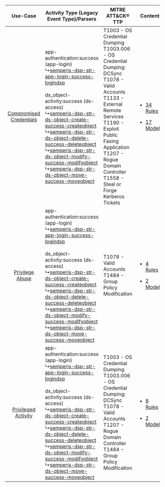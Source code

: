 |    Use-Case    | Activity Type (Legacy Event Type)/Parsers    | MITRE ATT&CK® TTP    | Content    |
|:----:| ---- | ---- | ---- |
| [Compromised Credentials](../../../UseCases/uc_compromised_credentials.md) |  app-authentication:success (app-login)<br> ↳[semperis-dsp-str-app-login-success-logindsp](Ps/pC_semperisdspstrapploginsuccesslogindsp.md)<br><br> ds_object-activity:success (ds-access)<br> ↳[semperis-dsp-str-ds-object-create-success-createobject](Ps/pC_semperisdspstrdsobjectcreatesuccesscreateobject.md)<br> ↳[semperis-dsp-str-ds-object-delete-success-deleteobject](Ps/pC_semperisdspstrdsobjectdeletesuccessdeleteobject.md)<br> ↳[semperis-dsp-str-ds-object-modify-success-modifyobject](Ps/pC_semperisdspstrdsobjectmodifysuccessmodifyobject.md)<br> ↳[semperis-dsp-str-ds-object-move-success-moveobject](Ps/pC_semperisdspstrdsobjectmovesuccessmoveobject.md)<br> | T1003 - OS Credential Dumping<br>T1003.006 - OS Credential Dumping: DCSync<br>T1078 - Valid Accounts<br>T1133 - External Remote Services<br>T1190 - Exploit Public Fasing Application<br>T1207 - Rogue Domain Controller<br>T1558 - Steal or Forge Kerberos Tickets<br> | [<ul><li>34 Rules</li></ul><ul><li>17 Models</li></ul>](RM/r_m_semperis_semperis_dsp_Compromised_Credentials.md) |
|         [Privilege Abuse](../../../UseCases/uc_privilege_abuse.md)         |  app-authentication:success (app-login)<br> ↳[semperis-dsp-str-app-login-success-logindsp](Ps/pC_semperisdspstrapploginsuccesslogindsp.md)<br><br> ds_object-activity:success (ds-access)<br> ↳[semperis-dsp-str-ds-object-create-success-createobject](Ps/pC_semperisdspstrdsobjectcreatesuccesscreateobject.md)<br> ↳[semperis-dsp-str-ds-object-delete-success-deleteobject](Ps/pC_semperisdspstrdsobjectdeletesuccessdeleteobject.md)<br> ↳[semperis-dsp-str-ds-object-modify-success-modifyobject](Ps/pC_semperisdspstrdsobjectmodifysuccessmodifyobject.md)<br> ↳[semperis-dsp-str-ds-object-move-success-moveobject](Ps/pC_semperisdspstrdsobjectmovesuccessmoveobject.md)<br> | T1078 - Valid Accounts<br>T1484 - Group Policy Modification<br>    | [<ul><li>4 Rules</li></ul><ul><li>2 Models</li></ul>](RM/r_m_semperis_semperis_dsp_Privilege_Abuse.md)    |
|     [Privileged Activity](../../../UseCases/uc_privileged_activity.md)     |  app-authentication:success (app-login)<br> ↳[semperis-dsp-str-app-login-success-logindsp](Ps/pC_semperisdspstrapploginsuccesslogindsp.md)<br><br> ds_object-activity:success (ds-access)<br> ↳[semperis-dsp-str-ds-object-create-success-createobject](Ps/pC_semperisdspstrdsobjectcreatesuccesscreateobject.md)<br> ↳[semperis-dsp-str-ds-object-delete-success-deleteobject](Ps/pC_semperisdspstrdsobjectdeletesuccessdeleteobject.md)<br> ↳[semperis-dsp-str-ds-object-modify-success-modifyobject](Ps/pC_semperisdspstrdsobjectmodifysuccessmodifyobject.md)<br> ↳[semperis-dsp-str-ds-object-move-success-moveobject](Ps/pC_semperisdspstrdsobjectmovesuccessmoveobject.md)<br> | T1003 - OS Credential Dumping<br>T1003.006 - OS Credential Dumping: DCSync<br>T1078 - Valid Accounts<br>T1207 - Rogue Domain Controller<br>T1484 - Group Policy Modification<br>    | [<ul><li>8 Rules</li></ul><ul><li>2 Models</li></ul>](RM/r_m_semperis_semperis_dsp_Privileged_Activity.md)       |
